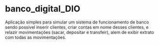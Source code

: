 # banco_digital_DIO

Aplicação simples para simular um sistema de funcionamento de banco sendo possivel inserir clientes, criar contas em nome desses clientes, e relazir movimentações (sacar, depositar e transfeir), alem de exibir extrato com todas as movimentações.
